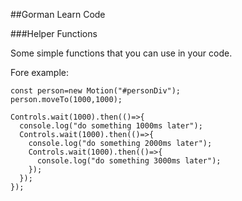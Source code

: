 ##Gorman Learn Code

###Helper Functions

Some simple functions that you can use in your code.

Fore example:
```
const person=new Motion("#personDiv");
person.moveTo(1000,1000);

Controls.wait(1000).then(()=>{
  console.log("do something 1000ms later");
  Controls.wait(1000).then(()=>{
    console.log("do something 2000ms later");
    Controls.wait(1000).then(()=>{
      console.log("do something 3000ms later");
    });
  });
});
```
